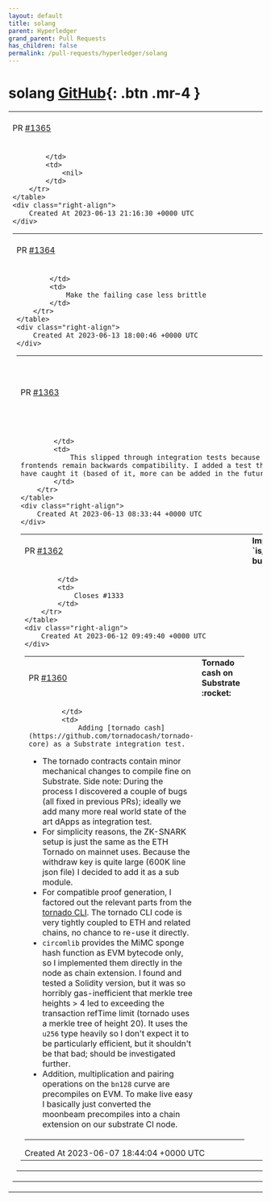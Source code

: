 ```yaml
---
layout: default
title: solang
parent: Hyperledger
grand_parent: Pull Requests
has_children: false
permalink: /pull-requests/hyperledger/solang
---
```


# solang <span class="fs-3 right-align">[GitHub](https://github.com/hyperledger/solang){: .btn .mr-4 }</span>


<div>
    <table>
        <tr>
            <td>
                PR <a href="https://github.com/hyperledger/solang/pull/1365" class=".btn">#1365</a>
            </td>
            <td>
                <b>
                    `wasm-opt` for Substrate 
                </b>
            </td>
        </tr>
        <tr>
            <td>
                
            </td>
            <td>
                <nil>
            </td>
        </tr>
    </table>
    <div class="right-align">
        Created At 2023-06-13 21:16:30 +0000 UTC
    </div>
</div>

<div>
    <table>
        <tr>
            <td>
                PR <a href="https://github.com/hyperledger/solang/pull/1364" class=".btn">#1364</a>
            </td>
            <td>
                <b>
                    Fix codegen tests
                </b>
            </td>
        </tr>
        <tr>
            <td>
                
            </td>
            <td>
                Make the failing case less brittle
            </td>
        </tr>
    </table>
    <div class="right-align">
        Created At 2023-06-13 18:00:46 +0000 UTC
    </div>
</div>

<div>
    <table>
        <tr>
            <td>
                PR <a href="https://github.com/hyperledger/solang/pull/1363" class=".btn">#1363</a>
            </td>
            <td>
                <b>
                    Update Address and Hash types to ink ABI v4
                </b>
            </td>
        </tr>
        <tr>
            <td>
                
            </td>
            <td>
                This slipped through integration tests because the frontends remain backwards compatibility. I added a test that would have caught it (based of it, more can be added in the future).
            </td>
        </tr>
    </table>
    <div class="right-align">
        Created At 2023-06-13 08:33:44 +0000 UTC
    </div>
</div>

<div>
    <table>
        <tr>
            <td>
                PR <a href="https://github.com/hyperledger/solang/pull/1362" class=".btn">#1362</a>
            </td>
            <td>
                <b>
                    Implement `is_contract` builtin 
                </b>
            </td>
        </tr>
        <tr>
            <td>
                
            </td>
            <td>
                Closes #1333
            </td>
        </tr>
    </table>
    <div class="right-align">
        Created At 2023-06-12 09:49:40 +0000 UTC
    </div>
</div>

<div>
    <table>
        <tr>
            <td>
                PR <a href="https://github.com/hyperledger/solang/pull/1360" class=".btn">#1360</a>
            </td>
            <td>
                <b>
                    Tornado cash on Substrate  :rocket: 
                </b>
            </td>
        </tr>
        <tr>
            <td>
                
            </td>
            <td>
                Adding [tornado cash](https://github.com/tornadocash/tornado-core) as a Substrate integration test.

- The tornado contracts contain minor mechanical changes to compile fine on Substrate. Side note: During the process I discovered a couple of bugs (all fixed in previous PRs); ideally we add many more real world state of the art dApps as integration test.
- For simplicity reasons, the ZK-SNARK setup is just the same as the ETH Tornado on mainnet uses. Because the withdraw key is quite large (600K line json file) I decided to add it as a sub module.
- For compatible proof generation, I factored out the relevant parts from the [tornado CLI](https://github.com/tornadocash/tornado-cli). The tornado CLI code is very tightly coupled to ETH and related chains, no chance to re-use it directly. 
- `circomlib` provides the MiMC sponge hash function as EVM bytecode only, so I implemented them directly in the node as chain extension. I found and tested a Solidity version, but it was so horribly gas-inefficient that merkle tree heights > 4 led to exceeding the transaction refTime limit (tornado uses a merkle tree of height 20). It uses the `u256` type heavily so I don't expect it to be particularly efficient, but it shouldn't be that bad; should be investigated further.
- Addition, multiplication and pairing operations on the `bn128` curve are precompiles on EVM. To make live easy I basically just converted the moonbeam precompiles into a chain extension on our substrate CI node.
            </td>
        </tr>
    </table>
    <div class="right-align">
        Created At 2023-06-07 18:44:04 +0000 UTC
    </div>
</div>

